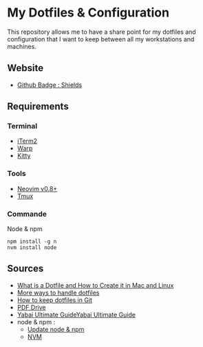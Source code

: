 # My Dotfiles & Configuration

This repository allows me to have a share point for my dotfiles and configuration that I want to keep between all my workstations and machines.

## Website

- [Github Badge : Shields](https://shields.io)

## Requirements

### Terminal

- [iTerm2](https://iterm2.com/index.html)
- [Warp](https://www.warp.dev)
- [Kitty](https://sw.kovidgoyal.net/kitty/)


### Tools

- [Neovim v0.8+](https://neovim.io)
- [Tmux](https://github.com/tmux/tmux/wiki) 

### Commande

Node & npm
```
npm install -g n
nvm install node
```

## Sources

- [What is a Dotfile and How to Create it in Mac and Linux](https://www.freecodecamp.org/news/dotfiles-what-is-a-dot-file-and-how-to-create-it-in-mac-and-linux/)
- [More ways to handle dotfiles](https://shibumi.dev/posts/more-ways-to-handle-dotfiles/)
- [How to keep dotfiles in Git](https://engineeringwith.kalkayan.io/series/developer-experience/storing-dotfiles-with-git-this-is-the-way/)
- [PDF Drive](https://www.pdfdrive.com/)
- [Yabai Ultimate GuideYabai Ultimate Guide](https://www.youtube.com/watch?v=k94qImbFKWE&t=200s)
- node & npm :
  - [Update node & npm](https://www.freecodecamp.org/news/how-to-update-node-and-npm-to-the-latest-version/)
  - [NVM](https://github.com/nvm-sh/nvm#installing-and-updating)
